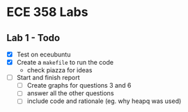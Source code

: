 # ECE 358 Labs
## Lab 1 - Todo
- [x] Test on eceubuntu
- [x] Create a `makefile` to run the code
    - check piazza for ideas
- [ ] Start and finish report
    - [ ] Create graphs for questions 3 and 6
    - [ ] answer all the other questions
    - [ ] include code and rationale (eg. why heapq was used)
